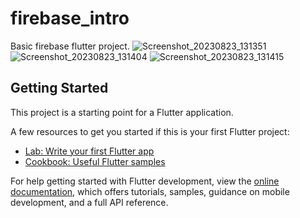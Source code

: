 # firebase_intro

Basic firebase flutter project.
![Screenshot_20230823_131351](https://github.com/raihansikdar/Ostad-Flutter-Development/assets/62495168/dd34fb47-666f-43c5-ba7c-36a62f36e122)
![Screenshot_20230823_131404](https://github.com/raihansikdar/Ostad-Flutter-Development/assets/62495168/86f69108-445b-4b31-af14-23c6b6faa9aa)
![Screenshot_20230823_131415](https://github.com/raihansikdar/Ostad-Flutter-Development/assets/62495168/7c2b7482-058c-45d9-8c19-f1c5c0e10328)

## Getting Started

This project is a starting point for a Flutter application.

A few resources to get you started if this is your first Flutter project:

- [Lab: Write your first Flutter app](https://docs.flutter.dev/get-started/codelab)
- [Cookbook: Useful Flutter samples](https://docs.flutter.dev/cookbook)

For help getting started with Flutter development, view the
[online documentation](https://docs.flutter.dev/), which offers tutorials,
samples, guidance on mobile development, and a full API reference.
